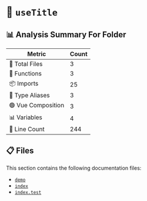 # 📁 `useTitle`

## 📊 Analysis Summary For Folder

| Metric | Count |
|--------|-------|
| 📁 Total Files | 3 |
| 🔧 Functions | 3 |
| 📦 Imports | 25 |
| 📑 Type Aliases | 3 |
| 🟢 Vue Composition | 3 |
| 📊 Variables | 4 |
| 🔢 Line Count | 244 |


## 📋 Files

This section contains the following documentation files:

- [`demo`](./demo.md)
- [`index`](./index.md)
- [`index.test`](./index.test.md)